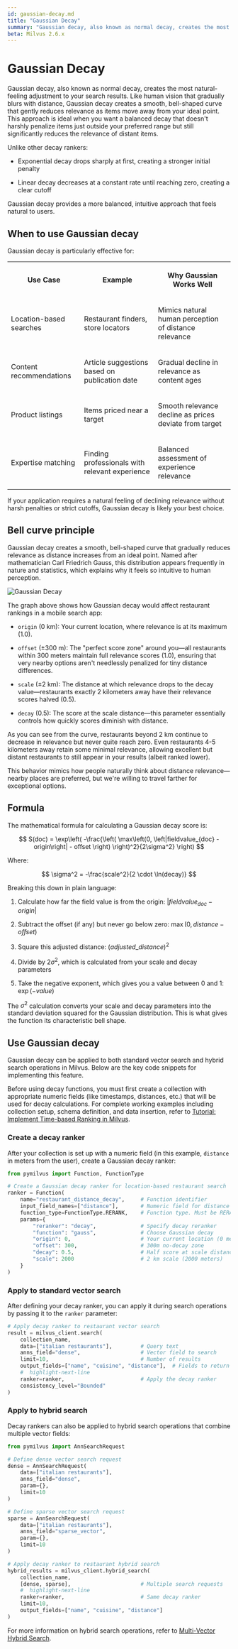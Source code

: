 ```yaml
---
id: gaussian-decay.md
title: "Gaussian Decay"
summary: "Gaussian decay, also known as normal decay, creates the most natural-feeling adjustment to your search results. Like human vision that gradually blurs with distance, Gaussian decay creates a smooth, bell-shaped curve that gently reduces relevance as items move away from your ideal point. This approach is ideal when you want a balanced decay that doesn't harshly penalize items just outside your preferred range but still significantly reduces the relevance of distant items."
beta: Milvus 2.6.x
---
```


# Gaussian Decay

Gaussian decay, also known as normal decay, creates the most natural-feeling adjustment to your search results. Like human vision that gradually blurs with distance, Gaussian decay creates a smooth, bell-shaped curve that gently reduces relevance as items move away from your ideal point. This approach is ideal when you want a balanced decay that doesn't harshly penalize items just outside your preferred range but still significantly reduces the relevance of distant items.

Unlike other decay rankers:

- Exponential decay drops sharply at first, creating a stronger initial penalty

- Linear decay decreases at a constant rate until reaching zero, creating a clear cutoff

Gaussian decay provides a more balanced, intuitive approach that feels natural to users.

## When to use Gaussian decay

Gaussian decay is particularly effective for:

<table>
   <tr>
     <th><p>Use Case</p></th>
     <th><p>Example</p></th>
     <th><p>Why Gaussian Works Well</p></th>
   </tr>
   <tr>
     <td><p>Location-based searches</p></td>
     <td><p>Restaurant finders, store locators</p></td>
     <td><p>Mimics natural human perception of distance relevance</p></td>
   </tr>
   <tr>
     <td><p>Content recommendations</p></td>
     <td><p>Article suggestions based on publication date</p></td>
     <td><p>Gradual decline in relevance as content ages</p></td>
   </tr>
   <tr>
     <td><p>Product listings</p></td>
     <td><p>Items priced near a target</p></td>
     <td><p>Smooth relevance decline as prices deviate from target</p></td>
   </tr>
   <tr>
     <td><p>Expertise matching</p></td>
     <td><p>Finding professionals with relevant experience</p></td>
     <td><p>Balanced assessment of experience relevance</p></td>
   </tr>
</table>

If your application requires a natural feeling of declining relevance without harsh penalties or strict cutoffs, Gaussian decay is likely your best choice.

## Bell curve principle

Gaussian decay creates a smooth, bell-shaped curve that gradually reduces relevance as distance increases from an ideal point. Named after mathematician Carl Friedrich Gauss, this distribution appears frequently in nature and statistics, which explains why it feels so intuitive to human perception.

![Gaussian Decay](../../../../../assets/gaussian-decay.png)

The graph above shows how Gaussian decay would affect restaurant rankings in a mobile search app:

- `origin` (0 km): Your current location, where relevance is at its maximum (1.0).

- `offset` (±300 m): The "perfect score zone" around you—all restaurants within 300 meters maintain full relevance scores (1.0), ensuring that very nearby options aren't needlessly penalized for tiny distance differences.

- `scale` (±2 km): The distance at which relevance drops to the decay value—restaurants exactly 2 kilometers away have their relevance scores halved (0.5).

- `decay` (0.5): The score at the scale distance—this parameter essentially controls how quickly scores diminish with distance.

As you can see from the curve, restaurants beyond 2 km continue to decrease in relevance but never quite reach zero. Even restaurants 4-5 kilometers away retain some minimal relevance, allowing excellent but distant restaurants to still appear in your results (albeit ranked lower).

This behavior mimics how people naturally think about distance relevance—nearby places are preferred, but we're willing to travel farther for exceptional options.

## Formula

The mathematical formula for calculating a Gaussian decay score is:

$$
S(doc) = \exp\left( -\frac{\left( \max\left(0, \left|fieldvalue_{doc} - origin\right| - offset \right) \right)^2}{2\sigma^2} \right)
$$

Where:

$$
\sigma^2 = -\frac{scale^2}{2 \cdot \ln(decay)}
$$

Breaking this down in plain language:

1. Calculate how far the field value is from the origin: $|fieldvalue_{doc} - origin|$

2. Subtract the offset (if any) but never go below zero: $\max(0, distance - offset)$

3. Square this adjusted distance: $(adjusted\_distance)^2$

4. Divide by $2\sigma^2$, which is calculated from your scale and decay parameters

5. Take the negative exponent, which gives you a value between 0 and 1: $\exp(-value)$

The $\sigma^{2}$ calculation converts your scale and decay parameters into the standard deviation squared for the Gaussian distribution. This is what gives the function its characteristic bell shape.

## Use Gaussian decay

Gaussian decay can be applied to both standard vector search and hybrid search operations in Milvus. Below are the key code snippets for implementing this feature.

<div class="alert note">

Before using decay functions, you must first create a collection with appropriate numeric fields (like timestamps, distances, etc.) that will be used for decay calculations. For complete working examples including collection setup, schema definition, and data insertion, refer to [Tutorial: Implement Time-based Ranking in Milvus](tutorial-implement-a-time-based-ranking-in-milvus.md).

</div>

### Create a decay ranker

After your collection is set up with a numeric field (in this example, `distance` in meters from the user), create a Gaussian decay ranker:

```python
from pymilvus import Function, FunctionType

# Create a Gaussian decay ranker for location-based restaurant search
ranker = Function(
    name="restaurant_distance_decay",     # Function identifier
    input_field_names=["distance"],       # Numeric field for distance in meters
    function_type=FunctionType.RERANK,    # Function type. Must be RERANK
    params={
        "reranker": "decay",              # Specify decay reranker
        "function": "gauss",              # Choose Gaussian decay
        "origin": 0,                      # Your current location (0 meters)
        "offset": 300,                    # 300m no-decay zone
        "decay": 0.5,                     # Half score at scale distance
        "scale": 2000                     # 2 km scale (2000 meters)
    }
)
```

### Apply to standard vector search

After defining your decay ranker, you can apply it during search operations by passing it to the `ranker` parameter:

```python
# Apply decay ranker to restaurant vector search
result = milvus_client.search(
    collection_name,
    data=["italian restaurants"],         # Query text
    anns_field="dense",                   # Vector field to search
    limit=10,                             # Number of results
    output_fields=["name", "cuisine", "distance"],  # Fields to return
    #  highlight-next-line
    ranker=ranker,                        # Apply the decay ranker
    consistency_level="Bounded"
)
```

### Apply to hybrid search

Decay rankers can also be applied to hybrid search operations that combine multiple vector fields:

```python
from pymilvus import AnnSearchRequest

# Define dense vector search request
dense = AnnSearchRequest(
    data=["italian restaurants"],
    anns_field="dense",
    param={},
    limit=10
)

# Define sparse vector search request
sparse = AnnSearchRequest(
    data=["italian restaurants"],
    anns_field="sparse_vector",
    param={},
    limit=10
)

# Apply decay ranker to restaurant hybrid search
hybrid_results = milvus_client.hybrid_search(
    collection_name,
    [dense, sparse],                      # Multiple search requests
    #  highlight-next-line
    ranker=ranker,                        # Same decay ranker
    limit=10,
    output_fields=["name", "cuisine", "distance"]
)
```

For more information on hybrid search operations, refer to [Multi-Vector Hybrid Search](multi-vector-search.md).